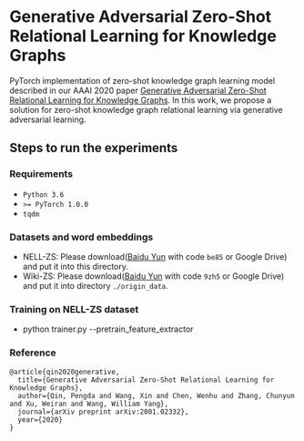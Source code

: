 # Generative Adversarial Zero-Shot Relational Learning for Knowledge Graphs

PyTorch implementation of zero-shot knowledge graph learning model described in our AAAI 2020 paper [Generative Adversarial Zero-Shot Relational Learning for Knowledge Graphs](https://arxiv.org/pdf/2001.02332.pdf). In this work, we propose a solution for zero-shot knowledge graph relational learning via generative adversarial learning.

## Steps to run the experiments

### Requirements
* ``Python 3.6 ``
* ``>= PyTorch 1.0.0``
* ``tqdm``

### Datasets and word embeddings
* NELL-ZS: Please download([Baidu Yun](https://pan.baidu.com/s/1rvhmrl36KCfHYCnggHYl5Q) with code ``be85`` or Google Drive) and put it into this directory.
* Wiki-ZS: Please download([Baidu Yun](https://pan.baidu.com/s/1GfhHLvd_LS_kfm05fvlKfg) with code ``9zh5`` or Google Drive) and put it into directory ``./origin_data``.

### Training on NELL-ZS dataset
* python trainer.py --pretrain_feature_extractor


### Reference
```
@article{qin2020generative,
  title={Generative Adversarial Zero-Shot Relational Learning for Knowledge Graphs},
  author={Qin, Pengda and Wang, Xin and Chen, Wenhu and Zhang, Chunyun and Xu, Weiran and Wang, William Yang},
  journal={arXiv preprint arXiv:2001.02332},
  year={2020}
}
```
